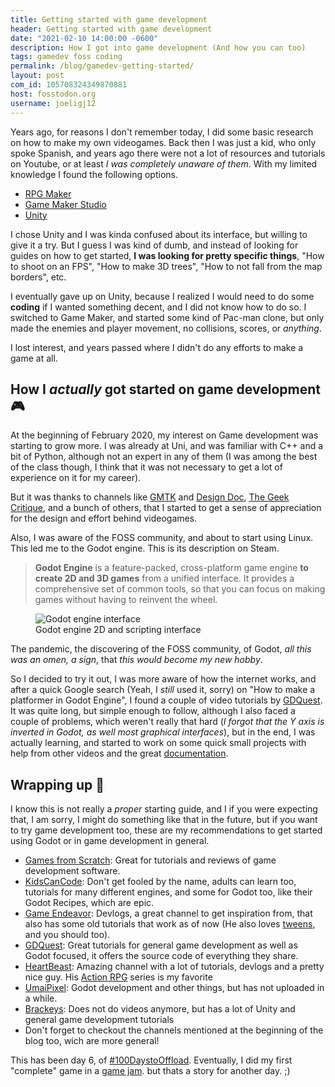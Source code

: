 ```yaml
---
title: Getting started with game development
header: Getting started with game development
date: "2021-02-10 14:00:00 -0600"
description: How I got into game development (And how you can too)
tags: gamedev foss coding
permalink: /blog/gamedev-getting-started/
layout: post
com_id: 105708324349870881
host: fosstodon.org
username: joeligj12
---
```


Years ago, for reasons I don't remember today, I did some basic research on how to make my own videogames. Back then I was just a kid, who only spoke Spanish, and years ago there were not a lot of resources and tutorials on Youtube, or at least *I was completely unaware of them*. With my limited knowledge I found the following options.

* [RPG Maker](https://www.rpgmakerweb.com/) 
* [Game Maker Studio](https://www.yoyogames.com/gamemaker)
* [Unity](https://unity.com/)

I chose Unity and I was kinda confused about its interface, but willing to give it a try. But I guess I was kind of dumb, and instead of looking for guides on how to get started, **I was looking for pretty specific things**, "How to shoot on an FPS", "How to make 3D trees", "How to not fall from the map borders", etc.

I eventually gave up on Unity, because I realized I would need to do some **coding** if I wanted something decent, and I did not know how to do so. I switched to Game Maker, and started some kind of Pac-man clone, but only made the enemies and player movement, no collisions, scores, or *anything*.

I lost interest, and years passed where I didn't do any efforts to make a game at all. 

## How I *actually* got started on game development 🎮

At the beginning of February 2020, my interest on Game development was starting to grow more. I was already at Uni, and was familiar with C++ and a bit of Python, although not an expert in any of them (I was among the best of the class though, I think that it was not necessary to get a lot of experience on it for my career). 

But it was thanks to channels like [GMTK](https://www.youtube.com/user/McBacon1337) and [Design Doc](https://www.youtube.com/user/Warbot40), [The Geek Critique](https://www.youtube.com/user/TGCritique), and a bunch of others, that I started to get a sense of appreciation for the design and effort behind videogames.

Also, I was aware of the FOSS community, and about to start using Linux. This led me to the Godot engine. This is its description on Steam.

> **Godot Engine** is a feature-packed, cross-platform game engine **to create 2D and 3D games** from a unified interface. It provides a  comprehensive set of common tools, so that you can focus on making games without having to reinvent the wheel.

<figure>
  <img alt="Godot engine interface" src="/assets/img/blogs/2021-02-10-godot.webp" />
  <figcaption>Godot engine 2D and scripting interface</figcaption>
</figure>

The pandemic, the discovering of the FOSS community, of Godot, *all this was an omen, a sign*, that *this would become my new hobby*.

So I decided to try it out, I was more aware of how the internet works, and after a quick Google search (Yeah, I *still* used it, sorry) on "How to make a platformer in Godot Engine", I found  a couple of video tutorials by [GDQuest](https://www.youtube.com/channel/UCxboW7x0jZqFdvMdCFKTMsQ). It was quite long, but simple enough to follow, although I also faced a couple of problems, which weren't really that hard (*I forgot that the Y axis is inverted in Godot, as well most graphical interfaces*), but in the end, I was actually learning, and started to work on some quick small projects with help from other videos and the great [documentation](https://docs.godotengine.org/en/stable/).

## Wrapping up 💭

I know this is not really a *proper* starting guide, and I if you were expecting that, I am sorry, I might do something like that in the future, but if you want to try game development too, these are my recommendations to get started using Godot or in game development in general. 

* [Games from Scratch](https://www.youtube.com/user/gamefromscratch): Great for tutorials and reviews of game development software.
* [KidsCanCode](https://www.youtube.com/channel/UCNaPQ5uLX5iIEHUCLmfAgKg): Don't get fooled by the name, adults can learn too, tutorials for many different engines, and some for Godot too, like their Godot Recipes, which are epic.
* [Game Endeavor](https://www.youtube.com/channel/UCLweX1UtQjRjj7rs_0XQ2Eg): Devlogs, a great channel to get inspiration from, that also has some old tutorials that work as of now (He also loves [tweens](https://docs.godotengine.org/en/stable/classes/class_tween.html), and you should too).
* [GDQuest](https://www.youtube.com/channel/UCxboW7x0jZqFdvMdCFKTMsQ): Great tutorials for general game development as well as Godot focused, it offers the source code of everything they share.
* [HeartBeast](https://www.youtube.com/user/uheartbeast): Amazing channel with a lot of tutorials, devlogs and a pretty nice guy. His [Action RPG](https://www.youtube.com/watch?v=mAbG8Oi-SvQ&list=PL9FzW-m48fn2SlrW0KoLT4n5egNdX-W9a) series is my favorite 
* [UmaiPixel](https://www.youtube.com/channel/UCla6BhPwo5zGal6vR5le4YA): Godot development and other things, but has not uploaded in a while.
* [Brackeys](https://www.youtube.com/user/Brackeys): Does not do videos anymore, but has a lot of Unity and general game development tutorials 
* Don't forget to checkout the channels mentioned at the beginning of the blog too, wich are more general!

This has been day 6, of [#100DaystoOffload](https://100daystooffload.com/). Eventually, I did my first "complete" game in a [game jam](https://en.wikipedia.org/wiki/Game_jam). but thats a story for another day. ;)



